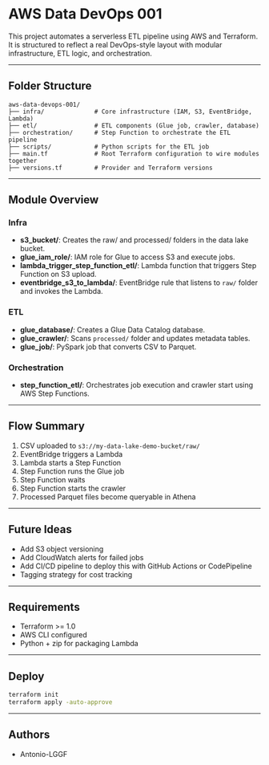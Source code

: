 # AWS Data DevOps 001

This project automates a serverless ETL pipeline using AWS and Terraform. It is structured to reflect a real DevOps-style layout with modular infrastructure, ETL logic, and orchestration.

---

## Folder Structure

```
aws-data-devops-001/
├── infra/              # Core infrastructure (IAM, S3, EventBridge, Lambda)
├── etl/                # ETL components (Glue job, crawler, database)
├── orchestration/      # Step Function to orchestrate the ETL pipeline
├── scripts/            # Python scripts for the ETL job
├── main.tf             # Root Terraform configuration to wire modules together
├── versions.tf         # Provider and Terraform versions
```

---

## Module Overview

### Infra

- **s3\_bucket/**: Creates the raw/ and processed/ folders in the data lake bucket.
- **glue\_iam\_role/**: IAM role for Glue to access S3 and execute jobs.
- **lambda\_trigger\_step\_function\_etl/**: Lambda function that triggers Step Function on S3 upload.
- **eventbridge\_s3\_to\_lambda/**: EventBridge rule that listens to `raw/` folder and invokes the Lambda.

### ETL

- **glue\_database/**: Creates a Glue Data Catalog database.
- **glue\_crawler/**: Scans `processed/` folder and updates metadata tables.
- **glue\_job/**: PySpark job that converts CSV to Parquet.

### Orchestration

- **step\_function\_etl/**: Orchestrates job execution and crawler start using AWS Step Functions.

---

## Flow Summary

1. CSV uploaded to `s3://my-data-lake-demo-bucket/raw/`
2. EventBridge triggers a Lambda
3. Lambda starts a Step Function
4. Step Function runs the Glue job
5. Step Function waits
6. Step Function starts the crawler
7. Processed Parquet files become queryable in Athena

---

## Future Ideas

- Add S3 object versioning
- Add CloudWatch alerts for failed jobs
- Add CI/CD pipeline to deploy this with GitHub Actions or CodePipeline
- Tagging strategy for cost tracking

---

## Requirements

- Terraform >= 1.0
- AWS CLI configured
- Python + zip for packaging Lambda

---

## Deploy

```sh
terraform init
terraform apply -auto-approve
```

---

## Authors

- Antonio-LGGF